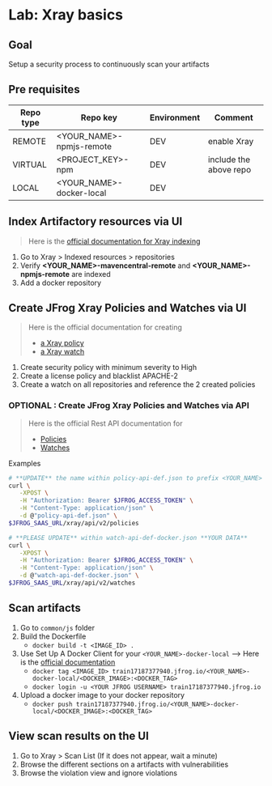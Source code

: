 # Lab: Xray basics

## Goal

Setup a security process to continuously scan your artifacts

## Pre requisites

Repo type | Repo key | Environment | Comment
---|---|--- |---
REMOTE | <YOUR_NAME>-npmjs-remote | DEV | enable Xray
VIRTUAL | <PROJECT_KEY>-npm  | DEV | include the above repo
LOCAL | <YOUR_NAME>-docker-local  | DEV | 

## Index Artifactory resources via UI

> Here is the [official documentation for Xray indexing](https://jfrog.com/help/r/jfrog-security-documentation/add-or-remove-resources-from-indexing)

1. Go to Xray > Indexed resources > repositories
2. Verify **<YOUR_NAME>-mavencentral-remote** and **<YOUR_NAME>-npmjs-remote** are indexed
3. Add a docker repository

## Create JFrog Xray Policies and Watches via UI

> Here is the official documentation for creating
>
> * [a Xray policy](https://jfrog.com/help/r/jfrog-security-documentation/create-an-xray-policy)
> * [a Xray watch](https://jfrog.com/help/r/jfrog-security-documentation/create-a-watch)

1. Create security policy with minimum severity to High
2. Create a license policy and blacklist APACHE-2
3. Create a watch on all repositories and reference the 2 created policies

### OPTIONAL : Create JFrog Xray Policies and Watches via API

> Here is the official Rest API documentation for
>
> * [Policies](https://jfrog.com/help/r/xray-rest-apis/policies-v2)
> * [Watches](https://jfrog.com/help/r/xray-rest-apis/watches)

Examples

```bash
# **UPDATE** the name within policy-api-def.json to prefix <YOUR_NAME>
curl \
   -XPOST \
   -H "Authorization: Bearer $JFROG_ACCESS_TOKEN" \
   -H "Content-Type: application/json" \
   -d @"policy-api-def.json" \
$JFROG_SAAS_URL/xray/api/v2/policies

# **PLEASE UPDATE** within watch-api-def-docker.json **YOUR DATA**
curl \
   -XPOST \
   -H "Authorization: Bearer $JFROG_ACCESS_TOKEN" \
   -H "Content-Type: application/json" \
   -d @"watch-api-def-docker.json" \
$JFROG_SAAS_URL/xray/api/v2/watches
```

## Scan artifacts

1. Go to `common/js` folder
2. Build the Dockerfile
   -  `docker build -t <IMAGE_ID> .`
3. Use Set Up A Docker Client for your `<YOUR_NAME>-docker-local` --> Here is the [official documentation](https://jfrog.com/help/r/jfrog-artifactory-documentation/use-kubernetes-with-artifactory-cloud)
   -  `docker tag <IMAGE_ID> train17187377940.jfrog.io/<YOUR_NAME>-docker-local/<DOCKER_IMAGE>:<DOCKER_TAG>`
   -  `docker login -u <YOUR JFROG USERNAME> train17187377940.jfrog.io`
4. Upload a docker image to your docker repository
   -  `docker push train17187377940.jfrog.io/<YOUR_NAME>-docker-local/<DOCKER_IMAGE>:<DOCKER_TAG>`

## View scan results on the UI

1. Go to Xray > Scan List (If it does not appear, wait a minute)
2. Browse the different sections on a artifacts with vulnerabilities
3. Browse the violation view and ignore violations
